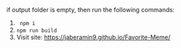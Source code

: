 if output folder is empty, then run the following commands:
1. ```  npm i ``` 
2. ``` npm run build ```
3. Visit site: https://jaberamin9.github.io/Favorite-Meme/
